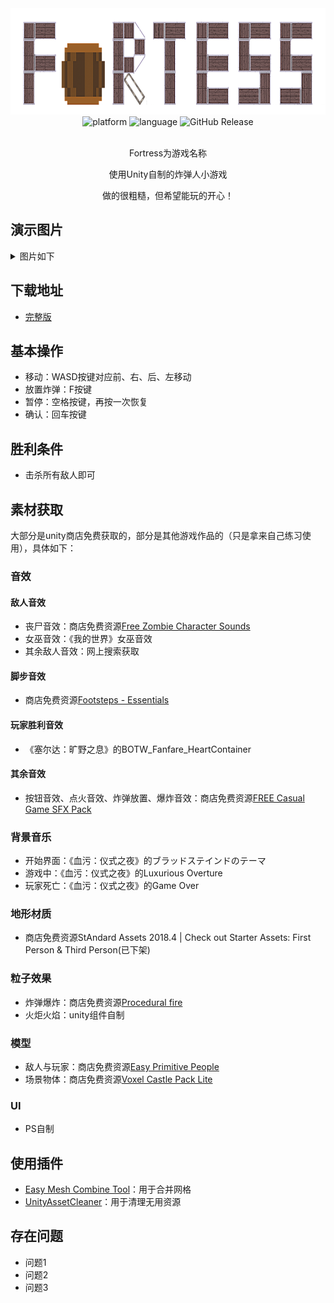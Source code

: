 <!-- markdownlint-disable -->

<div align="center">
  <img alt="LOGO" src="https://github.com/piqiu8/Fortress/blob/master/Assets/Image/fortess_background.png" width="777" height="170" />
  <br>
  <div>
    <img alt="platform" src="https://img.shields.io/badge/platform-Windows-blue.svg">
    <img alt="language" src="https://img.shields.io/badge/language-C%23-blueviolet.svg">
    <img alt="GitHub Release" src="https://img.shields.io/github/v/release/piqiu8/Fortress?logo=unity&color=ff5700">
  </div>
  <br>

<!-- markdownlint-restore -->
Fortress为游戏名称

使用Unity自制的炸弹人小游戏

做的很粗糙，但希望能玩的开心！

</div>

## 演示图片

<!-- markdownlint-disable -->

<details><summary>图片如下</summary>
  <picture>
    <img alt="Readme Image 1" src="https://github.com/piqiu8/Fortress/blob/master/Assets/Image/readme_1.png" width="640" height="360"/>
  </picture>
  <picture>
    <img alt="Readme Image 2" src="https://github.com/piqiu8/Fortress/blob/master/Assets/Image/readme_2.gif" width="640" height="360"/>
  </picture>
  <picture>
    <img alt="Readme Image 3" src="https://github.com/piqiu8/Fortress/blob/master/Assets/Image/readme_3.gif" width="640" height="360"/>
  </picture>
  <picture>
    <img alt="Readme Image 4" src="https://github.com/piqiu8/Fortress/blob/master/Assets/Image/readme_4.gif" width="640" height="360"/>
  </picture>
  <picture>
    <img alt="Readme Image 5" src="https://github.com/piqiu8/Fortress/blob/master/Assets/Image/readme_5.gif" width="640" height="360"/>
  </picture>
</details>

<!-- markdownlint-restore -->

## 下载地址

- [完整版](https://github.com/piqiu8/Fortress/releases/tag/V1.0.0)

## 基本操作

- 移动：WASD按键对应前、右、后、左移动
- 放置炸弹：F按键
- 暂停：空格按键，再按一次恢复
- 确认：回车按键

## 胜利条件

- 击杀所有敌人即可

## 素材获取

大部分是unity商店免费获取的，部分是其他游戏作品的（只是拿来自己练习使用），具体如下：

### 音效

#### 敌人音效

- 丧尸音效：商店免费资源[Free Zombie Character Sounds](https://assetstore.unity.com/packages/audio/sound-fx/creatures/free-zombie-character-sounds-141740)
- 女巫音效：《我的世界》女巫音效
- 其余敌人音效：网上搜索获取

#### 脚步音效

- 商店免费资源[Footsteps - Essentials](https://assetstore.unity.com/packages/audio/sound-fx/foley/footsteps-essentials-189879)

#### 玩家胜利音效

- 《塞尔达：旷野之息》的BOTW_Fanfare_HeartContainer

#### 其余音效

- 按钮音效、点火音效、炸弹放置、爆炸音效：商店免费资源[FREE Casual Game SFX Pack](https://assetstore.unity.com/packages/audio/sound-fx/free-casual-game-sfx-pack-54116)

### 背景音乐

- 开始界面：《血污：仪式之夜》的ブラッドステインドのテーマ
- 游戏中：《血污：仪式之夜》的Luxurious Overture
- 玩家死亡：《血污：仪式之夜》的Game Over

### 地形材质
- 商店免费资源StAndard Assets 2018.4 | Check out Starter Assets: First Person & Third Person(已下架)

### 粒子效果
- 炸弹爆炸：商店免费资源[Procedural fire](https://assetstore.unity.com/packages/vfx/particles/fire-explosions/procedural-fire-141496)
- 火炬火焰：unity组件自制

### 模型
- 敌人与玩家：商店免费资源[Easy Primitive People](https://assetstore.unity.com/packages/3d/characters/easy-primitive-people-161846)
- 场景物体：商店免费资源[Voxel Castle Pack Lite](https://assetstore.unity.com/packages/3d/environments/historic/voxel-castle-pack-lite-164189)

### UI
- PS自制

## 使用插件

- [Easy Mesh Combine Tool](https://assetstore.unity.com/packages/tools/utilities/easy-mesh-combine-tool-211915)：用于合并网格
- [UnityAssetCleaner](https://github.com/tsubaki/UnityAssetCleaner)：用于清理无用资源

## 存在问题

- 问题1
- 问题2
- 问题3